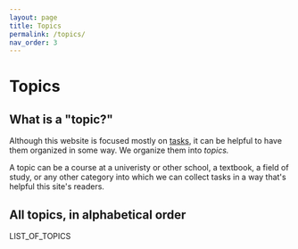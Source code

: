 ```yaml
---
layout: page
title: Topics
permalink: /topics/
nav_order: 3
---
```


# Topics

## What is a "topic?"

Although this website is focused mostly on [tasks](tasks),
it can be helpful to have them organized in some way.
We organize them into *topics.*

A topic can be a course at a univeristy or other school,
a textbook, a field of study, or any other category into which we can
collect tasks in a way that's helpful this site's readers.

## All topics, in alphabetical order

LIST_OF_TOPICS
